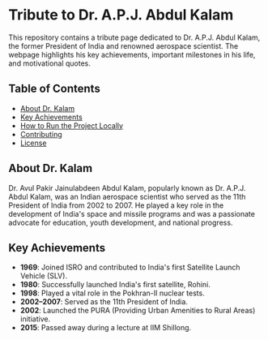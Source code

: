 # Tribute to Dr. A.P.J. Abdul Kalam

This repository contains a tribute page dedicated to Dr. A.P.J. Abdul Kalam, the former President of India and renowned aerospace scientist. The webpage highlights his key achievements, important milestones in his life, and motivational quotes.

## Table of Contents

- [About Dr. Kalam](#about-dr-kalam)
- [Key Achievements](#key-achievements)
- [How to Run the Project Locally](#how-to-run-the-project-locally)
- [Contributing](#contributing)
- [License](#license)

## About Dr. Kalam

Dr. Avul Pakir Jainulabdeen Abdul Kalam, popularly known as Dr. A.P.J. Abdul Kalam, was an Indian aerospace scientist who served as the 11th President of India from 2002 to 2007. He played a key role in the development of India's space and missile programs and was a passionate advocate for education, youth development, and national progress.

## Key Achievements

- **1969**: Joined ISRO and contributed to India's first Satellite Launch Vehicle (SLV).
- **1980**: Successfully launched India's first satellite, Rohini.
- **1998**: Played a vital role in the Pokhran-II nuclear tests.
- **2002–2007**: Served as the 11th President of India.
- **2002**: Launched the PURA (Providing Urban Amenities to Rural Areas) initiative.
- **2015**: Passed away during a lecture at IIM Shillong.

